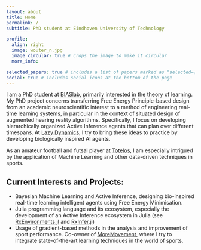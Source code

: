 ```yaml
---
layout: about
title: Home
permalink: /
subtitle: PhD student at Eindhoven University of Technology

profile:
  align: right
  image: wouter_n.jpg
  image_circular: true # crops the image to make it circular
  more_info:

selected_papers: true # includes a list of papers marked as "selected={true}"
social: true # includes social icons at the bottom of the page
---
```


I am a PhD student at [BIASlab](https://biaslab.github.io), primarily interested in the theory of learning. My PhD project concerns transferring Free Energy Principle-based design from an academic neuroscientific interest to a method of engineering real-time learning systems, in particular in the context of situated design of augmented hearing reality algorithms. Specifically, I focus on developing hierarchically organized Active Inference agents that can plan over different timespans. At [Lazy Dynamics](https://lazydynamics.com/), I try to bring these ideas to practice by developing biologically inspired AI agents.

As an amateur football and futsal player at [Totelos](https://www.totelos.nl/t2), I am especially intrigued by the application of Machine Learning and other data-driven techniques in sports.

## Current Interests and Projects:

- Bayesian Machine Learning and Active Inference, designing bio-inspired real-time learning intelligent agents using Free Energy Minimisation.
- Julia programming language and its ecosystem, especially the development of an Active Inference ecosystem in Julia (see [RxEnvironments.jl](https://github.com/biaslab/RxEnvironments.jl) and [RxInfer.jl](https://www.rxinfer.ml))
- Usage of gradient-based methods in the analysis and improvement of sport performance. Co-owner of [MoreMovement](https://moremovement.nl/), where I try to integrate state-of-the-art learning techniques in the world of sports.
